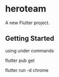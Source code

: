 # heroteam

A new Flutter project.

## Getting Started

using under commands

flutter pub get 

flutter run -d chrome
